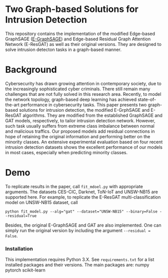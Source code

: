 # Two Graph-based Solutions for Intrusion Detection
This repository contains the implementation of the modified Edge-based GraphSAGE ([E-GraphSAGE](https://arxiv.org/abs/2103.16329)) and Edge-based Residual Graph Attention Network (E-ResGAT) as well as their original versions. They are designed to solve intrusion detecton tasks in a graph-based manner.

# Background
Cybersecurity has drawn growing attention in contemporary society, due to the increasingly sophisticated cyber criminals. There still remain many challenges that are not fully solved in this research area. Recently, to model the network topology, graph-based deep learning has achieved state-of-the-art performance in cybersecurity tasks. This paper presents two graph-based solutions for intrusion detection, the modified E-GrphSAGE and E-ResGAT algorithms. They are modified from the established GraphSAGE and GAT models, respectively, to tailor intrusion detection network. However, such task usually suffers from extreme class imbalance between normal and malicious traffics. Our proposed models add residual connections in hope of retaining the original information and performing better on the minority classes. An extensive experimental evaluation based on four recent intrusion detection datasets shows the excellent performance of our models in most cases, especially when predicting minority classes.

# Demo
To replicate results in the paper, call `fit_mdoel.py` with appropriate arguments. The datasets CES-CIC, Darknet, ToN-IoT and UNSW-NB15 are supported here. For example, to replicate the E-ResGAT multi-classification model on UNSW-NB15 dataset, call

    
    python fit_model.py --alg="gat" --dataset="UNSW-NB15" --binary=False --residual=True
    
Besides, the original E-GraphSAGE and GAT are also implemented. One can simply run the original version by including the argument `--residual = False`.

### Installation
This implementation requires Python 3.X. See `requirements.txt` for a list installed packages and their versions. The main packages are:
        numpy
        pytorch
        scikit-learn
